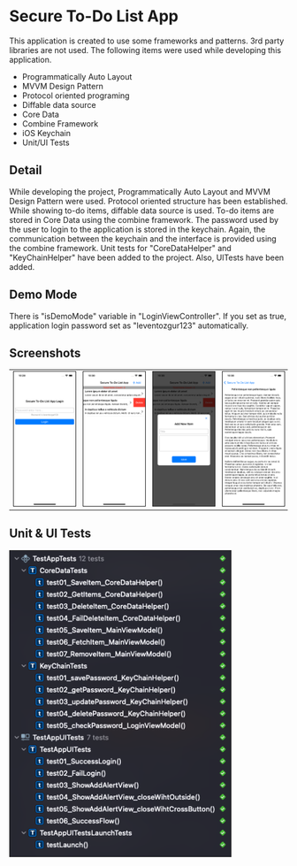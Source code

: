 # Secure To-Do List App
This application is created to use some frameworks and patterns. 3rd party libraries are not used. The following items were used while developing this application. 

- Programmatically Auto Layout
- MVVM Design Pattern
- Protocol oriented programing
- Diffable data source
- Core Data
- Combine Framework
- iOS Keychain
- Unit/UI Tests

## Detail
While developing the project, Programmatically Auto Layout and MVVM Design Pattern were used. Protocol oriented structure has been established. While showing to-do items, diffable data source is used. To-do items are stored in Core Data using the combine framework. The password used by the user to login to the application is stored in the keychain. Again, the communication between the keychain and the interface is provided using the combine framework. Unit tests for "CoreDataHelper" and "KeyChainHelper" have been added to the project. Also, UITests have been added.

## Demo Mode 
There is "isDemoMode" variable in "LoginViewController". If you set as true, application login password set as "leventozgur123" automatically.


## Screenshots

<table><tr>
<td> <img src="https://github.com/leventozgur/Secure-To-Do-App/blob/main/Screenshots/ss_01.png?raw=true" alt="ss_01" width="200" style="border: 1px solid;"> </td>
<td> <img src="https://github.com/leventozgur/Secure-To-Do-App/blob/main/Screenshots/ss_02.png?raw=true" alt="ss_02" width="200" style="border: 1px solid;"> </td>
<td> <img src="https://github.com/leventozgur/Secure-To-Do-App/blob/main/Screenshots/ss_03.png?raw=true" alt="ss_03" width="200" style="border: 1px solid;"> </td>
<td> <img src="https://github.com/leventozgur/Secure-To-Do-App/blob/main/Screenshots/ss_04.png?raw=true" alt="ss_04" width="200" style="border: 1px solid;"> </td>
</tr></table>

## Unit & UI Tests
<img src="https://github.com/leventozgur/Secure-To-Do-App/blob/main/Screenshots/tests.png?raw=true" alt="drawing" width="400" style="border: 1px solid;">